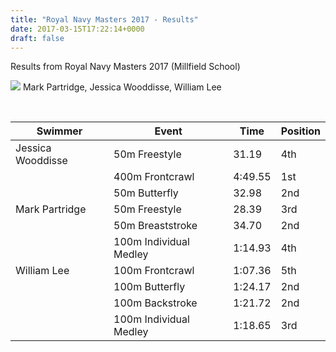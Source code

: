 ```yaml
---
title: "Royal Navy Masters 2017 - Results"
date: 2017-03-15T17:22:14+0000
draft: false
---
```

Results from Royal Navy Masters 2017 (Millfield School)

![](/images/2017/03/Royal-Navy-March-2017-4-300x201.jpg)
 Mark Partridge, Jessica Wooddisse, William Lee



 


| Swimmer |Event |Time |Position |
|---|---|---|---|
| Jessica Wooddisse |50m Freestyle |31.19 |4th |
|  |400m Frontcrawl |4:49.55 |1st |
|  |50m Butterfly |32.98 |2nd |
| Mark Partridge |50m Freestyle |28.39 |3rd |
|  |50m Breaststroke |34.70 |2nd |
|  |100m Individual Medley |1:14.93 |4th |
| William Lee |100m Frontcrawl |1:07.36 |5th |
|  |100m Butterfly |1:24.17 |2nd |
|  |100m Backstroke |1:21.72 |2nd |
|  |100m Individual Medley |1:18.65 |3rd |

